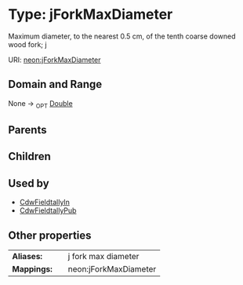 
# Type: jForkMaxDiameter


Maximum diameter, to the nearest 0.5 cm, of the tenth coarse downed wood fork; j

URI: [neon:jForkMaxDiameter](https://data.neonscience.org/jForkMaxDiameter)


## Domain and Range

None ->  <sub>OPT</sub> [Double](types/Double.md)

## Parents


## Children


## Used by

 * [CdwFieldtallyIn](CdwFieldtallyIn.md)
 * [CdwFieldtallyPub](CdwFieldtallyPub.md)

## Other properties

|  |  |  |
| --- | --- | --- |
| **Aliases:** | | j fork max diameter |
| **Mappings:** | | neon:jForkMaxDiameter |

